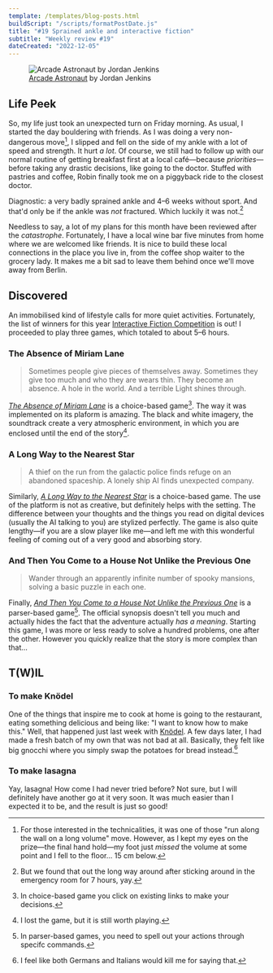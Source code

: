 ```yaml
---
template: /templates/blog-posts.html
buildScript: "/scripts/formatPostDate.js"
title: "#19 Sprained ankle and interactive fiction"
subtitle: "Weekly review #19"
dateCreated: "2022-12-05"
---
```


<figure>
 <img src="https://cdn.dribbble.com/users/295355/screenshots/16105800/media/f66e4c774148681255ccb89f9e120a76.png" alt="Arcade Astronaut by Jordan Jenkins" />
 <figcaption><a href="https://dribbble.com/shots/16105800-Arcade-Astronaut">Arcade Astronaut</a> by Jordan Jenkins
 </figcaption>
</figure>

## Life Peek

So, my life just took an unexpected turn on Friday morning. As usual, I started the day bouldering with friends. As I was doing a very non-dangerous move[^1], I slipped and fell on the side of my ankle with a lot of speed and strength. It hurt _a lot_. Of course, we still had to follow up with our normal routine of getting breakfast first at a local café—because _priorities_—before taking any drastic decisions, like going to the doctor. Stuffed with pastries and coffee, Robin finally took me on a piggyback ride to the closest doctor.

Diagnostic: a very badly sprained ankle and 4–6 weeks without sport. And that'd only be if the ankle was _not_ fractured. Which luckily it was not.[^2]

Needless to say, a lot of my plans for this month have been reviewed after the _catastrophe_. Fortunately, I have a local wine bar five minutes from home where we are welcomed like friends. It is nice to build these local connections in the place you live in, from the coffee shop waiter to the grocery lady. It makes me a bit sad to leave them behind once we'll move away from Berlin.

[^1]: For those interested in the technicalities, it was one of those "run along the wall on a long volume" move. However, as I kept my eyes on the prize—the final hand hold—my foot just _missed_ the volume at some point and I fell to the floor... 15&nbsp;cm below.
[^2]: But we found that out the long way around after sticking around in the emergency room for 7 hours, yay.

## Discovered

An immobilised kind of lifestyle calls for more quiet activities. Fortunately, the list of winners for this year [Interactive Fiction Competition](https://ifcomp.org/comp/2022) is out! I proceeded to play three games, which totaled to about 5–6 hours.

### The Absence of Miriam Lane

> Sometimes people give pieces of themselves away.
> Sometimes they give too much and who they are wears thin.
> They become an absence. A hole in the world.
> And a terrible Light shines through.

_[The Absence of Miriam Lane](https://ifdb.org/viewgame?id=2glbsr1n5uevrnhs)_ is a choice-based game[^3]. The way it was implemented on its plaform is amazing. The black and white imagery, the soundtrack create a very atmospheric environment, in which you are enclosed until the end of the story[^4].

### A Long Way to the Nearest Star

> A thief on the run from the galactic police finds refuge on an abandoned spaceship. A lonely ship AI finds unexpected company.

Similarly, _[A Long Way to the Nearest Star](https://ifdb.org/viewgame?id=6cjbax7d0to42vof)_ is a choice-based game. The use of the platform is not as creative, but definitely helps with the setting. The difference between your thoughts and the things you read on digital devices (usually the AI talking to you) are stylized perfectly. The game is also quite lengthy—if you are a slow player like me—and left me with this wonderful feeling of coming out of a very good and absorbing story.

### And Then You Come to a House Not Unlike the Previous One

> Wander through an apparently infinite number of spooky mansions, solving a basic puzzle in each one.

Finally, _[And Then You Come to a House Not Unlike the Previous One](https://ifdb.org/viewgame?id=bou58ao7l4eg5z66)_ is a parser-based game[^5]. The official synopsis doesn't tell you much and actually hides the fact that the adventure actually _has a meaning_. Starting this game, I was more or less ready to solve a hundred problems, one after the other. However you quickly realize that the story is more complex than that...

[^3]: In choice-based game you click on existing links to make your decisions.
[^4]: I lost the game, but it is still worth playing.
[^5]: In parser-based games, you need to spell out your actions through specifc commands.

## T(W)IL

### To make Knödel

One of the things that inspire me to cook at home is going to the restaurant, eating something delicious and being like: "I want to know how to make this." Well, that happened just last week with [Knödel](../recipes/tyrolean-knoedel). A few days later, I had made a fresh batch of my own that was not bad at all. Basically, they felt like big gnocchi where you simply swap the potatoes for bread instead.[^6]

### To make lasagna

Yay, lasagna! How come I had never tried before? Not sure, but I will definitely have another go at it very soon. It was much easier than I expected it to be, and the result is just so good!

[^6]: I feel like both Germans and Italians would kill me for saying that.

